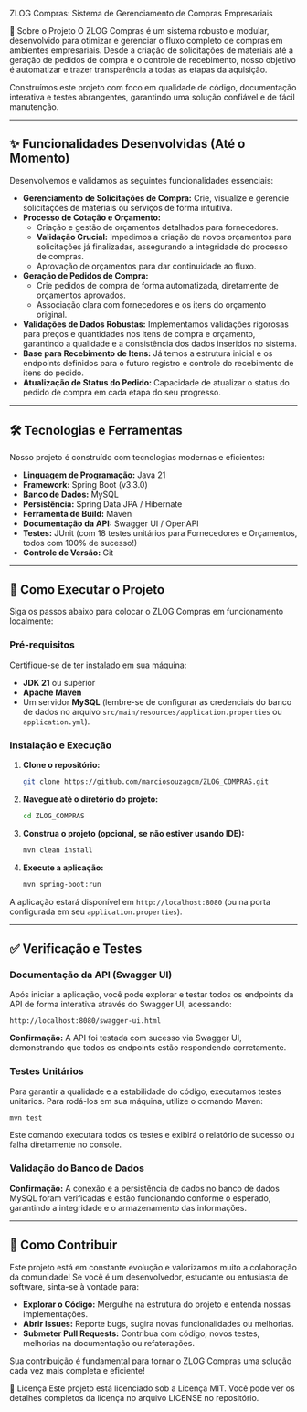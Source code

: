 ZLOG Compras: Sistema de Gerenciamento de Compras Empresariais

🎯 Sobre o Projeto
O ZLOG Compras é um sistema robusto e modular, desenvolvido para otimizar e gerenciar o fluxo completo de compras em ambientes empresariais. Desde a criação de solicitações de materiais até a geração de pedidos de compra e o controle de recebimento, nosso objetivo é automatizar e trazer transparência a todas as etapas da aquisição.

Construímos este projeto com foco em qualidade de código, documentação interativa e testes abrangentes, garantindo uma solução confiável e de fácil manutenção.

-----

## ✨ Funcionalidades Desenvolvidas (Até o Momento)

Desenvolvemos e validamos as seguintes funcionalidades essenciais:

  * **Gerenciamento de Solicitações de Compra:** Crie, visualize e gerencie solicitações de materiais ou serviços de forma intuitiva.
  * **Processo de Cotação e Orçamento:**
      * Criação e gestão de orçamentos detalhados para fornecedores.
      * **Validação Crucial:** Impedimos a criação de novos orçamentos para solicitações já finalizadas, assegurando a integridade do processo de compras.
      * Aprovação de orçamentos para dar continuidade ao fluxo.
  * **Geração de Pedidos de Compra:**
      * Crie pedidos de compra de forma automatizada, diretamente de orçamentos aprovados.
      * Associação clara com fornecedores e os itens do orçamento original.
  * **Validações de Dados Robustas:** Implementamos validações rigorosas para preços e quantidades nos itens de compra e orçamento, garantindo a qualidade e a consistência dos dados inseridos no sistema.
  * **Base para Recebimento de Itens:** Já temos a estrutura inicial e os endpoints definidos para o futuro registro e controle do recebimento de itens do pedido.
  * **Atualização de Status do Pedido:** Capacidade de atualizar o status do pedido de compra em cada etapa do seu progresso.

-----

## 🛠️ Tecnologias e Ferramentas

Nosso projeto é construído com tecnologias modernas e eficientes:

  * **Linguagem de Programação:** Java 21
  * **Framework:** Spring Boot (v3.3.0)
  * **Banco de Dados:** MySQL
  * **Persistência:** Spring Data JPA / Hibernate
  * **Ferramenta de Build:** Maven
  * **Documentação da API:** Swagger UI / OpenAPI
  * **Testes:** JUnit (com 18 testes unitários para Fornecedores e Orçamentos, todos com 100% de sucesso\!)
  * **Controle de Versão:** Git

-----

## 🚀 Como Executar o Projeto

Siga os passos abaixo para colocar o ZLOG Compras em funcionamento localmente:

### Pré-requisitos

Certifique-se de ter instalado em sua máquina:

  * **JDK 21** ou superior
  * **Apache Maven**
  * Um servidor **MySQL** (lembre-se de configurar as credenciais do banco de dados no arquivo `src/main/resources/application.properties` ou `application.yml`).

### Instalação e Execução

1.  **Clone o repositório:**
    ```bash
    git clone https://github.com/marciosouzagcm/ZLOG_COMPRAS.git
    ```
2.  **Navegue até o diretório do projeto:**
    ```bash
    cd ZLOG_COMPRAS
    ```
3.  **Construa o projeto (opcional, se não estiver usando IDE):**
    ```bash
    mvn clean install
    ```
4.  **Execute a aplicação:**
    ```bash
    mvn spring-boot:run
    ```

A aplicação estará disponível em `http://localhost:8080` (ou na porta configurada em seu `application.properties`).

-----

## ✅ Verificação e Testes

### Documentação da API (Swagger UI)

Após iniciar a aplicação, você pode explorar e testar todos os endpoints da API de forma interativa através do Swagger UI, acessando:

`http://localhost:8080/swagger-ui.html`

**Confirmação:** A API foi testada com sucesso via Swagger UI, demonstrando que todos os endpoints estão respondendo corretamente.

### Testes Unitários

Para garantir a qualidade e a estabilidade do código, executamos testes unitários. Para rodá-los em sua máquina, utilize o comando Maven:

```bash
mvn test
```

Este comando executará todos os testes e exibirá o relatório de sucesso ou falha diretamente no console.

### Validação do Banco de Dados

**Confirmação:** A conexão e a persistência de dados no banco de dados MySQL foram verificadas e estão funcionando conforme o esperado, garantindo a integridade e o armazenamento das informações.

-----

## 🤝 Como Contribuir

Este projeto está em constante evolução e valorizamos muito a colaboração da comunidade\! Se você é um desenvolvedor, estudante ou entusiasta de software, sinta-se à vontade para:

  * **Explorar o Código:** Mergulhe na estrutura do projeto e entenda nossas implementações.
  * **Abrir Issues:** Reporte bugs, sugira novas funcionalidades ou melhorias.
  * **Submeter Pull Requests:** Contribua com código, novos testes, melhorias na documentação ou refatorações.

Sua contribuição é fundamental para tornar o ZLOG Compras uma solução cada vez mais completa e eficiente\!

📝 Licença
Este projeto está licenciado sob a Licença MIT. Você pode ver os detalhes completos da licença no arquivo LICENSE no repositório.